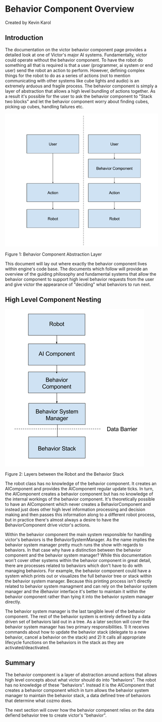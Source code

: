 # Behavior Component Overview

Created by Kevin Karol

## Introduction

The documentation on the victor behavior component page provides a detailed look at one of Victor's major AI systems. Fundamentally, victor could operate without the behavior component. To have the robot do something all that is required is that a user (programmer, ai system or end user) send the robot an action to perform. However, defining complex things for the robot to do as a series of actions (not to mention communicating with other systems like cube lights and audio) is an extremely arduous and fragile process. The behavior component is simply a layer of abstraction that allows a high level bundling of actions together. As a result it's possible for the user to ask the behavior component to "Stack two blocks" and let the behavior component worry about finding cubes, picking up cubes, handling failures etc.

![](images/Behavior%20Component%20Role.png)

Figure 1: Behavior Component Abstraction Layer

This document will lay out where exactly the behavior component lives within engine's code base. The documents which follow will provide an overview of the guiding philosophy and fundamental systems that allow the behavior component to support high level behavior requests from the user and give victor the appearance of "deciding" what behaviors to run next.


## High Level Component Nesting

![](images/Data%20Divide.png)

Figure 2: Layers between the Robot and the Behavior Stack

The robot class has no knowledge of the behavior component. It creates an AIComponent and provides the AIComponent regular update ticks. In turn, the AIComponent creates a behavior component but has no knowledge of the internal workings of the behavior component. It's theoretically possible to have an AIComponent which never creates a BehaviorComponent and instead just does other high level information processing and decision making and then passes this information along to a different robot process, but in practice there's almost always a desire to have the BehaviorComponent drive victor's actions.

Within the behavior component the main system responsible for handling victor's behaviors is the BehaviorSystemManager. As the name implies the behavior system manager pretty much runs the show with regards to behaviors. In that case why have a distinction between the behavior component and the behavior system manager? While this documentation won't cover other systems within the behavior component in great detail, there are processes related to behaviors which don't have to do with managing behaviors. For example, the behavior component could have a system which prints out or visualizes the full behavior tree or stack within the behavior system manager. Because this printing process isn't directly related to behavior system managment and can rely on the behavior system manager and the iBehavior interface it's better to maintain it within the behavior component rather than tying it into the behavior system manager directly.

The behavior system manager is the last tangible level of the behavior component. The rest of the behavior system is entirely defined by a data driven set of behaviors laid out in a tree. As a later section will cover the behavior system manager has two primary responsibilities. 1) It receives commands about how to update the behavior stack (delegate to a new behavior, cancel a behavior on the stack) and 2) It calls all appropriate lifecycle functions on the behaviors in the stack as they are activated/deactivated.

## Summary

The behavior component is a layer of abstraction around actions that allows high level concepts about what victor should do into "behaviors". The robot has no knowledge of these "behaviors". Instead it is the AIComponent that creates a behavior component which in turn allows the behavior system manager to maintain the behavior stack, a data defined tree of behaviors that determine what cozmo does.


The next section will cover how the behavior compenent relies on the data defiend behavior tree to create victor's "behavior".